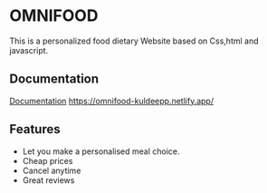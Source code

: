 
# OMNIFOOD

This is a personalized food dietary Website based on Css,html and javascript.



## Documentation

[Documentation](https://linktodocumentation)
https://omnifood-kuldeepp.netlify.app/



## Features

- Let you make a personalised meal choice.
- Cheap prices
- Cancel anytime
- Great reviews


